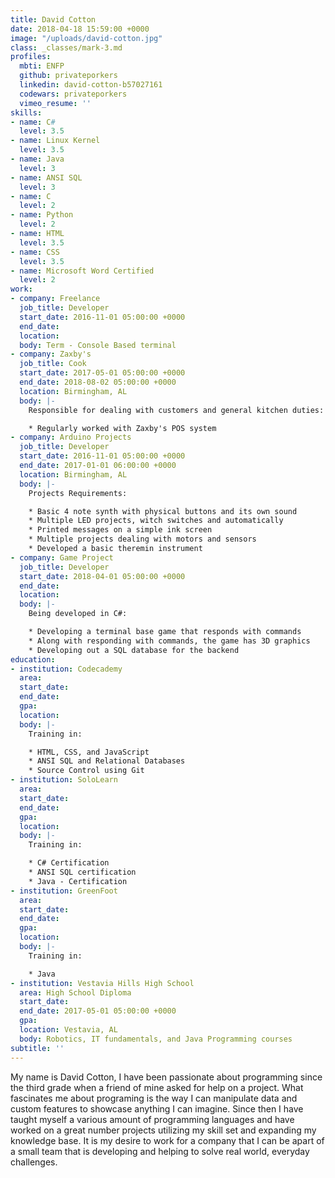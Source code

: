 ```yaml
---
title: David Cotton
date: 2018-04-18 15:59:00 +0000
image: "/uploads/david-cotton.jpg"
class: _classes/mark-3.md
profiles:
  mbti: ENFP
  github: privateporkers
  linkedin: david-cotton-b57027161
  codewars: privateporkers
  vimeo_resume: ''
skills:
- name: C#
  level: 3.5
- name: Linux Kernel
  level: 3.5
- name: Java
  level: 3
- name: ANSI SQL
  level: 3
- name: C
  level: 2
- name: Python
  level: 2
- name: HTML
  level: 3.5
- name: CSS
  level: 3.5
- name: Microsoft Word Certified
  level: 2
work:
- company: Freelance
  job_title: Developer
  start_date: 2016-11-01 05:00:00 +0000
  end_date: 
  location: 
  body: Term - Console Based terminal
- company: Zaxby's
  job_title: Cook
  start_date: 2017-05-01 05:00:00 +0000
  end_date: 2018-08-02 05:00:00 +0000
  location: Birmingham, AL
  body: |-
    Responsible for dealing with customers and general kitchen duties:

    * Regularly worked with Zaxby's POS system
- company: Arduino Projects
  job_title: Developer
  start_date: 2016-11-01 05:00:00 +0000
  end_date: 2017-01-01 06:00:00 +0000
  location: Birmingham, AL
  body: |-
    Projects Requirements:

    * Basic 4 note synth with physical buttons and its own sound
    * Multiple LED projects, witch switches and automatically
    * Printed messages on a simple ink screen
    * Multiple projects dealing with motors and sensors
    * Developed a basic theremin instrument
- company: Game Project
  job_title: Developer
  start_date: 2018-04-01 05:00:00 +0000
  end_date: 
  location: 
  body: |-
    Being developed in C#:

    * Developing a terminal base game that responds with commands
    * Along with responding with commands, the game has 3D graphics
    * Developing out a SQL database for the backend
education:
- institution: Codecademy
  area: 
  start_date: 
  end_date: 
  gpa: 
  location: 
  body: |-
    Training in:

    * HTML, CSS, and JavaScript
    * ANSI SQL and Relational Databases
    * Source Control using Git
- institution: SoloLearn
  area: 
  start_date: 
  end_date: 
  gpa: 
  location: 
  body: |-
    Training in:

    * C# Certification
    * ANSI SQL certification
    * Java - Certification
- institution: GreenFoot
  area: 
  start_date: 
  end_date: 
  gpa: 
  location: 
  body: |-
    Training in:

    * Java
- institution: Vestavia Hills High School
  area: High School Diploma
  start_date: 
  end_date: 2017-05-01 05:00:00 +0000
  gpa: 
  location: Vestavia, AL
  body: Robotics, IT fundamentals, and Java Programming courses
subtitle: ''
---
```


My name is David Cotton, I have been passionate about programming since the third grade when a friend of mine asked for help on a project. What fascinates me about programing is the  way I can  manipulate data and custom features to showcase anything I can imagine. Since then I have taught myself a various amount of programming languages and have worked on a great number projects utilizing my skill set and expanding my knowledge base. It is my desire to work for a company that I can be apart of a small team that is developing and helping to solve real world, everyday challenges.
